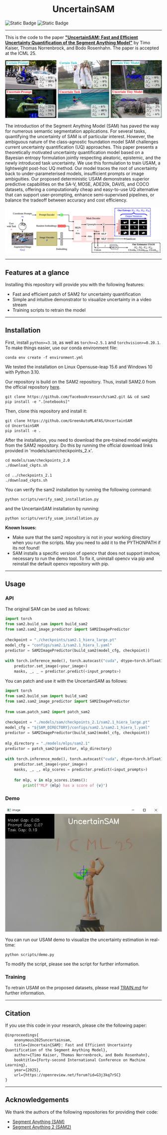 <div align="center"> 
    <h1> UncertainSAM</h1>
</div>

![Static Badge](https://img.shields.io/badge/ArXiv-2505.05049-red?style=flat&label=ArXiv&link=https%3A%2F%2Farxiv.org%2Fabs%2F2505.05049)
![Static Badge](https://img.shields.io/badge/ICML-OpenReview-blue?style=flat&label=ICML&link=https%3A%2F%2Fopenreview.net%2Fforum%3Fid%3DG3j3kq7rSC)

---

This is the code to the paper 
[**"UncertainSAM: Fast and Efficient Uncertainty Quantification of the Segment Anything Model"**](ARXIV_LINK_SOME_DAY) 
by Timo Kaiser, Thomas Norrenbrock, and Bodo Rosenhahn. 
The paper is accepted at the ICML 25.


<p align="center">
<img src="assets/teaser.png">
</p>

The introduction of the Segment Anything Model (SAM) has paved the way for numerous semantic segmentation applications. For several tasks, quantifying the uncertainty of SAM is of particular interest. However, the ambiguous nature of the class-agnostic foundation model SAM challenges current uncertainty quantification (UQ) approaches. This paper presents a theoretically motivated uncertainty quantification model based on a Bayesian entropy formulation jointly respecting aleatoric, epistemic, and the newly introduced task uncertainty. We use this formulation to train USAM, a lightweight post-hoc UQ method. Our model traces the root of uncertainty back to under-parameterised models, insufficient prompts or image ambiguities. Our proposed deterministic USAM demonstrates superior predictive capabilities on the SA-V, MOSE, ADE20k, DAVIS, and COCO datasets, offering a computationally cheap and easy-to-use UQ alternative that can support user-prompting, enhance semi-supervised pipelines, or balance the tradeoff between accuracy and cost efficiency.


<p align="center">
<img src="assets/framework.png">
</p>


---

## Features at a glance

Installing this repository will provide you with the following features:
- Fast and efficient patch of SAM2 for uncertainty quantification
- Simple and intuitive demonstrator to visualize uncertainty in a video stream
- Training scripts to retrain the model 



---

## Installation

First, install ````python>=3.10````, as well as ````torch>=2.5.1```` and ````torchvision>=0.20.1````.
To make things easier, use our conda environment file:
```shell
conda env create -f environment.yml
```
We tested the installation on Linux Opensuse-leap 15.6 and Windows 10 with Python 3.10.


Our repository is build on the SAM2 repository. Thus, install SAM2.0 from the 
official repository [here](https://github.com/facebookresearch/sam2).

````shell
git clone https://github.com/facebookresearch/sam2.git && cd sam2
pip install -e ".[notebooks]"
````

Then, clone this repository and install it:
```shell
git clone https://github.com/GreenAutoML4FAS/UncertainSAM
cd UncertainSAM
pip install -e .
```

After the installation, you need to download the pre-trained model weights from the SAM2 repository.
Do this by running the official download links provided in 'models/sam/checkpoints_2.x'.

```shell
cd models/sam/checkpoints_2.0
./download_ckpts.sh

cd ../checkpoints_2.1
./download_ckpts.sh
```

You can verify the sam2 installation by running the following command:
```shell
python scripts/verify_sam2_installation.py
```
and the UncertainSAM installation by running:
```shell
python scripts/verify_usam_installation.py
```

**Known Issues:**
- Make sure that the sam2 repository is not in your working directory when you run the scripts. May you need to add it to the PYTHONPATH if its not found!
- SAM installs a specific version of opencv that does not support imshow, necessary to run the demo tool. To fix it, uninstall opencv via pip and reinstall the default opencv repository with pip.
---

## Usage

### API

The original SAM can be used as follows:
```python
import torch
from sam2.build_sam import build_sam2
from sam2.sam2_image_predictor import SAM2ImagePredictor

checkpoint = "./checkpoints/sam2.1_hiera_large.pt"
model_cfg = "configs/sam2.1/sam2.1_hiera_l.yaml"
predictor = SAM2ImagePredictor(build_sam2(model_cfg, checkpoint))

with torch.inference_mode(), torch.autocast("cuda", dtype=torch.bfloat16):
    predictor.set_image(<your_image>)
    masks, _, _ = predictor.predict(<input_prompts>)
```

You can patch and use it with the UncertainSAM as follows:
```python
import torch
from sam2.build_sam import build_sam2
from sam2.sam2_image_predictor import SAM2ImagePredictor

from usam.patch_sam2 import patch_sam2

checkpoint = "./models/sam/checkpoints_2.1/sam2.1_hiera_large.pt"
model_cfg = "${SAM_DIRECTORY}/configs/sam2.1/sam2.1_hiera_l.yaml"
predictor = SAM2ImagePredictor(build_sam2(model_cfg, checkpoint))

mlp_directory = "./models/mlps/sam2.1"
predictor = patch_sam2(predictor, mlp_directory)

with torch.inference_mode(), torch.autocast("cuda", dtype=torch.bfloat16):
    predictor.set_image(<your_image>)
    masks, _, _, mlp_scores = predictor.predict(<input_prompts>)

    for mlp, v in mlp_scores.items():
        print(f"MLP {mlp} has a score of {v}") 
```

### Demo

<p align="center">
<img src="assets/demo.png">
</p>

You can run our USAM demo to visualize the uncertainty estimation in real-time:
```shell
python scripts/demo.py
```
To modify the script, please see the script for further information.

### Training

To retrain USAM on the proposed datasets, please read [TRAIN.md](docs/TRAIN.md) 
for further information.

---

## Citation


If you use this code in your research, please cite the following paper:

```
@inproceedings{
    anonymous2025uncertainsam,
    title={Uncertain{SAM}: Fast and Efficient Uncertainty Quantification of the Segment Anything Model},
    author={Timo Kaiser, Thomas Norrenbrock, and Bodo Rosenhahn},
    booktitle={Forty-second International Conference on Machine Learning},
    year={2025},
    url={https://openreview.net/forum?id=G3j3kq7rSC}
}
```

---

## Acknowledgements

We thank the authors of the following repositories for providing their code:

- [Segment Anything (SAM)](https://github.com/facebookresearch/segment-anything)
- [Segment Anything 2 (SAM2)](https://github.com/facebookresearch/sam2)
